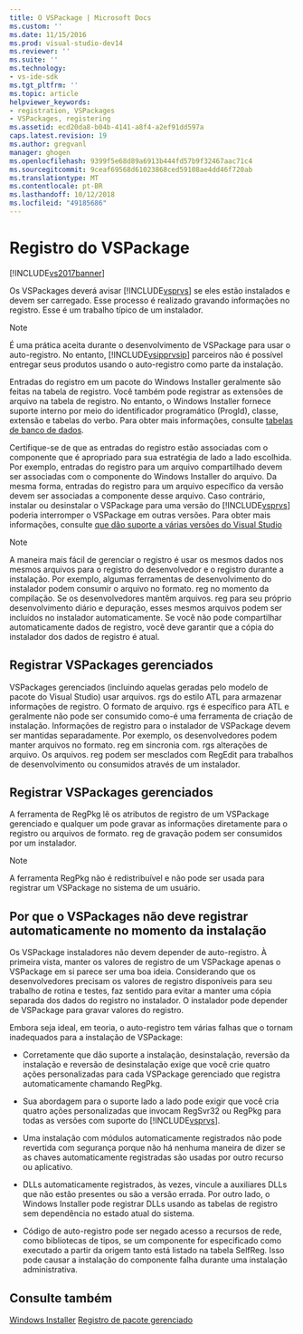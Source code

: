 ```yaml
---
title: O VSPackage | Microsoft Docs
ms.custom: ''
ms.date: 11/15/2016
ms.prod: visual-studio-dev14
ms.reviewer: ''
ms.suite: ''
ms.technology:
- vs-ide-sdk
ms.tgt_pltfrm: ''
ms.topic: article
helpviewer_keywords:
- registration, VSPackages
- VSPackages, registering
ms.assetid: ecd20da8-b04b-4141-a8f4-a2ef91dd597a
caps.latest.revision: 19
ms.author: gregvanl
manager: ghogen
ms.openlocfilehash: 9399f5e68d89a6913b444fd57b9f32467aac71c4
ms.sourcegitcommit: 9ceaf69568d61023868ced59108ae4dd46f720ab
ms.translationtype: MT
ms.contentlocale: pt-BR
ms.lasthandoff: 10/12/2018
ms.locfileid: "49185686"
---
```

# <a name="vspackage-registration"></a>Registro do VSPackage
[!INCLUDE[vs2017banner](../../includes/vs2017banner.md)]

Os VSPackages deverá avisar [!INCLUDE[vsprvs](../../includes/vsprvs-md.md)] se eles estão instalados e devem ser carregado. Esse processo é realizado gravando informações no registro. Esse é um trabalho típico de um instalador.  
  
> [!NOTE]
>  É uma prática aceita durante o desenvolvimento de VSPackage para usar o auto-registro. No entanto, [!INCLUDE[vsipprvsip](../../includes/vsipprvsip-md.md)] parceiros não é possível entregar seus produtos usando o auto-registro como parte da instalação.  
  
 Entradas do registro em um pacote do Windows Installer geralmente são feitas na tabela de registro. Você também pode registrar as extensões de arquivo na tabela de registro. No entanto, o Windows Installer fornece suporte interno por meio do identificador programático (ProgId), classe, extensão e tabelas do verbo. Para obter mais informações, consulte [tabelas de banco de dados](http://msdn.microsoft.com/library/aa368259\(VS.85\).aspx).  
  
 Certifique-se de que as entradas do registro estão associadas com o componente que é apropriado para sua estratégia de lado a lado escolhida. Por exemplo, entradas do registro para um arquivo compartilhado devem ser associadas com o componente do Windows Installer do arquivo. Da mesma forma, entradas do registro para um arquivo específico da versão devem ser associadas a componente desse arquivo. Caso contrário, instalar ou desinstalar o VSPackage para uma versão do [!INCLUDE[vsprvs](../../includes/vsprvs-md.md)] poderia interromper o VSPackage em outras versões. Para obter mais informações, consulte [que dão suporte a várias versões do Visual Studio](../../extensibility/supporting-multiple-versions-of-visual-studio.md)  
  
> [!NOTE]
>  A maneira mais fácil de gerenciar o registro é usar os mesmos dados nos mesmos arquivos para o registro do desenvolvedor e o registro durante a instalação. Por exemplo, algumas ferramentas de desenvolvimento do instalador podem consumir o arquivo no formato. reg no momento da compilação. Se os desenvolvedores mantêm arquivos. reg para seu próprio desenvolvimento diário e depuração, esses mesmos arquivos podem ser incluídos no instalador automaticamente. Se você não pode compartilhar automaticamente dados de registro, você deve garantir que a cópia do instalador dos dados de registro é atual.  
  
## <a name="registering-unmanaged-vspackages"></a>Registrar VSPackages gerenciados  
 VSPackages gerenciados (incluindo aquelas geradas pelo modelo de pacote do Visual Studio) usar arquivos. rgs do estilo ATL para armazenar informações de registro. O formato de arquivo. rgs é específico para ATL e geralmente não pode ser consumido como-é uma ferramenta de criação de instalação. Informações de registro para o instalador de VSPackage devem ser mantidas separadamente. Por exemplo, os desenvolvedores podem manter arquivos no formato. reg em sincronia com. rgs alterações de arquivo. Os arquivos. reg podem ser mesclados com RegEdit para trabalhos de desenvolvimento ou consumidos através de um instalador.  
  
## <a name="registering-managed-vspackages"></a>Registrar VSPackages gerenciados  
 A ferramenta de RegPkg lê os atributos de registro de um VSPackage gerenciado e qualquer um pode gravar as informações diretamente para o registro ou arquivos de formato. reg de gravação podem ser consumidos por um instalador.  
  
> [!NOTE]
>  A ferramenta RegPkg não é redistribuível e não pode ser usada para registrar um VSPackage no sistema de um usuário.  
  
## <a name="why-vspackages-should-not-self-register-at-install-time"></a>Por que o VSPackages não deve registrar automaticamente no momento da instalação  
 Os VSPackage instaladores não devem depender de auto-registro. À primeira vista, manter os valores de registro de um VSPackage apenas o VSPackage em si parece ser uma boa ideia. Considerando que os desenvolvedores precisam os valores de registro disponíveis para seu trabalho de rotina e testes, faz sentido para evitar a manter uma cópia separada dos dados do registro no instalador. O instalador pode depender de VSPackage para gravar valores do registro.  
  
 Embora seja ideal, em teoria, o auto-registro tem várias falhas que o tornam inadequados para a instalação de VSPackage:  
  
-   Corretamente que dão suporte a instalação, desinstalação, reversão da instalação e reversão de desinstalação exige que você crie quatro ações personalizadas para cada VSPackage gerenciado que registra automaticamente chamando RegPkg.  
  
-   Sua abordagem para o suporte lado a lado pode exigir que você cria quatro ações personalizadas que invocam RegSvr32 ou RegPkg para todas as versões com suporte do [!INCLUDE[vsprvs](../../includes/vsprvs-md.md)].  
  
-   Uma instalação com módulos automaticamente registrados não pode revertida com segurança porque não há nenhuma maneira de dizer se as chaves automaticamente registradas são usadas por outro recurso ou aplicativo.  
  
-   DLLs automaticamente registrados, às vezes, vincule a auxiliares DLLs que não estão presentes ou são a versão errada. Por outro lado, o Windows Installer pode registrar DLLs usando as tabelas de registro sem dependência no estado atual do sistema.  
  
-   Código de auto-registro pode ser negado acesso a recursos de rede, como bibliotecas de tipos, se um componente for especificado como executado a partir da origem tanto está listado na tabela SelfReg. Isso pode causar a instalação do componente falha durante uma instalação administrativa.  
  
## <a name="see-also"></a>Consulte também  
 [Windows Installer](http://msdn.microsoft.com/library/cc185688\(VS.85\).aspx)   
 [Registro de pacote gerenciado](http://msdn.microsoft.com/en-us/f69e0ea3-6a92-4639-8ca9-4c9c210e58a1)

